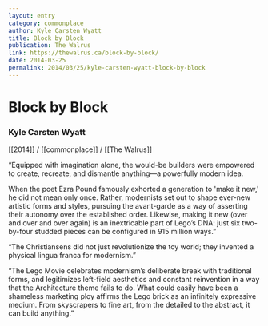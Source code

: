 ```yaml
---
layout: entry
category: commonplace
author: Kyle Carsten Wyatt
title: Block by Block
publication: The Walrus
link: https://thewalrus.ca/block-by-block/
date: 2014-03-25
permalink: 2014/03/25/kyle-carsten-wyatt-block-by-block
---
```


# Block by Block

### Kyle Carsten Wyatt

[[2014]] / [[commonplace]] / [[The Walrus]]

“Equipped with imagination alone, the would-be builders were empowered to create, recreate, and dismantle anything—a powerfully modern idea.

When the poet Ezra Pound famously exhorted a generation to 'make it new,' he did not mean only once. Rather, modernists set out to shape ever-new artistic forms and styles, pursuing the avant-garde as a way of asserting their autonomy over the established order. Likewise, making it new (over and over and over again) is an inextricable part of Lego’s DNA: just six two-by-four studded pieces can be configured in 915 million ways.”

“The Christiansens did not just revolutionize the toy world; they invented a physical lingua franca for modernism.”

“The Lego Movie celebrates modernism’s deliberate break with traditional forms, and legitimizes left-field aesthetics and constant reinvention in a way that the Architecture theme fails to do. What could easily have been a shameless marketing ploy affirms the Lego brick as an infinitely expressive medium. From skyscrapers to fine art, from the detailed to the abstract, it can build anything.”